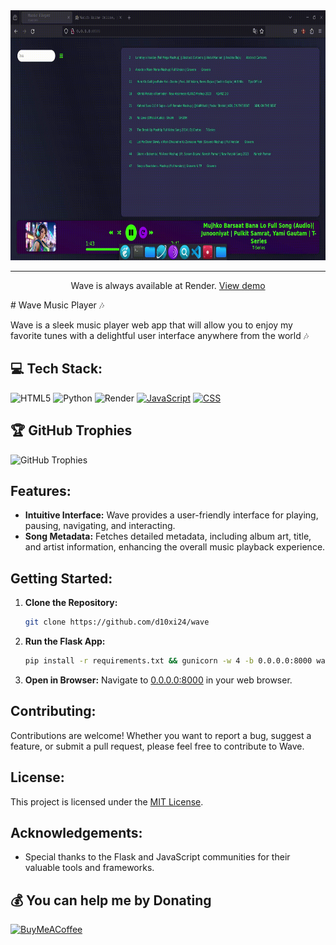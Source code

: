 
<div align="center">
  <img height="400" width="800" src="https://github.com/d10xi24/wave/blob/main/wave.gif"  />
</div>

---
<div align="center">
<p>Wave is always available at Render. <a href="https://wave-f2co.onrender.com" target="_blank">View demo</a></p>
</div>
# Wave Music Player 🎶

Wave is a sleek music player web app that will allow you to enjoy my favorite tunes with a delightful user interface anywhere from the world 🎶

## 💻 Tech Stack:
![HTML5](https://img.shields.io/badge/html5-%23E34F26.svg?style=plastic&logo=html5&logoColor=white) ![Python](https://img.shields.io/badge/python-3670A0?style=plastic&logo=python&logoColor=ffdd54) ![Render](https://img.shields.io/badge/Render-%46E3B7.svg?style=plastic&logo=render&logoColor=white)
[![JavaScript](https://img.shields.io/badge/JavaScript-333333?style=plastic&logo=javascript)](https://img.shields.io/badge/JavaScript-333333?style=plastic&logo=javascript)
[![CSS](https://img.shields.io/badge/CSS-1572B6?style=plastic&logo=css3&logoColor=white)](https://img.shields.io/badge/CSS-1572B6?style=plastic&logo=css3&logoColor=white)



## 🏆 GitHub Trophies
![GitHub Trophies](https://github-profile-trophy.vercel.app/?username=d10xi24&theme=radical&no-frame=false&no-bg=true&margin-w=4)

## Features:
- **Intuitive Interface:** Wave provides a user-friendly interface for playing, pausing, navigating, and interacting.
- **Song Metadata:** Fetches detailed metadata, including album art, title, and artist information, enhancing the overall music playback experience.

## Getting Started:
1. **Clone the Repository:**
   ```bash
   git clone https://github.com/d10xi24/wave
   ```

2. **Run the Flask App:**
   ```bash
   pip install -r requirements.txt && gunicorn -w 4 -b 0.0.0.0:8000 wave_1:app
   ```

3. **Open in Browser:**
   Navigate to [0.0.0.0:8000](http://0.0.0.0:8000) in your web browser.

## Contributing:
Contributions are welcome! Whether you want to report a bug, suggest a feature, or submit a pull request, please feel free to contribute to Wave.

## License:
This project is licensed under the [MIT License](https://github.com/d10xi24/Wave-Music-Player/blob/main/LICENSE).

## Acknowledgements:
- Special thanks to the Flask and JavaScript communities for their valuable tools and frameworks.

## 💰 You can help me by Donating
[![BuyMeACoffee](https://img.shields.io/badge/Buy%20Me%20a%20Coffee-ffdd00?style=for-the-badge&logo=buy-me-a-coffee&logoColor=black)](https://buymeacoffee.com/d10xi24)

